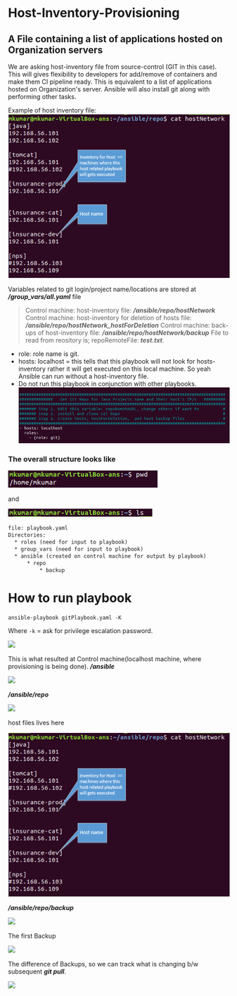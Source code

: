 # Host-Inventory-Provisioning
A File containing a list of applications hosted on Organization servers
---

We are asking host-inventory file from source-control (GIT in this case). This will gives flexibility to developers for add/remove of containers and make them CI pipeline ready. This is equivalent to a list of applications hosted on Organization's server. Ansible will also install git along with performing other tasks.

Example of host inventory file:
![](images/example.png)

Variables related to git login/project name/locations are stored at **_/group_vars/all.yaml_** file
>Control machine: host-inventory file: **_/ansible/repo/hostNetwork_**
>Control machine: host-inventory for deletion of hosts file: **_/ansible/repo/hostNetwork_hostForDeletion_**
>Control machine: back-ups of host-inventory file: **_/ansible/repo/hostNetwork/backup_**
>File to read from reository is; repoRemoteFile: **_test.txt_**.


* role: role name is git.
* hosts: localhost = this tells that this playbook will not look for hosts-inventory rather it will get executed on this local machine. So yeah Ansible can run without a host-inventory file. 
* Do not run this playbook in conjunction with other playbooks.
![](images/gitPlaybook.png)

### The overall structure looks like
![](images/pwd.png)

and

![](images/whatsRequired.png)
```
file: playbook.yaml
Directories:
  * roles (need for input to playbook)
  * group_vars (need for input to playbook)
  * ansible (created on control machine for output by playbook)
      * repo
          * backup
```


# How to run playbook

```
ansible-playbook gitPlaybook.yaml -K
```
Where
```-k``` = ask for privilege escalation password.

![](images/howToRun.gif)

This is what resulted at Control machine(localhost machine, where provisioning is being done).
 **_/ansible_**
 
![](images/controlMachineOutputFolder_ansible.png)


 **_/ansible/repo_**
 
![](images/controlMachineOutputFolder_ansible_repo.png)


host files lives here


![](images/example.png)


 **_/ansible/repo/backup_**
 
 
![](images/controlMachineOutputFolder_ansible_repo_backup.png)


The first Backup


![](images/backup1.png)


The difference of Backups, so we can track what is changing b/w subsequent **_git pull_**.


![](images/backup_difference.png)  
